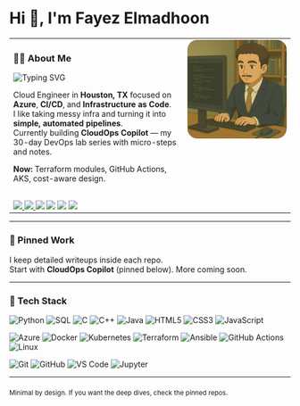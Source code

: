 <h1 align="left">Hi 👋, I'm Fayez Elmadhoon</h1>

<!-- HERO: two columns -->
<table>
<tr>
<td width="62%" valign="top">

### 🧑‍💻 About Me
![Typing SVG](https://readme-typing-svg.herokuapp.com?font=Fira+Code&size=22&pause=1000&color=0078D4&width=435&lines=Cloud+Engineer;Azure+%7C+Terraform+%7C+Kubernetes;CI%2FCD+with+GitHub+Actions)

Cloud Engineer in **Houston, TX** focused on **Azure**, **CI/CD**, and **Infrastructure as Code**.  
I like taking messy infra and turning it into **simple, automated pipelines**.  
Currently building **CloudOps Copilot** — my 30-day DevOps lab series with micro-steps and notes.


**Now:** Terraform modules, GitHub Actions, AKS, cost-aware design.

<br/>

<!-- Links row -->
<a href="https://www.linkedin.com/in/fayez-elmadhoon">
  <img src="https://img.shields.io/badge/LinkedIn-Connect-blue?logo=linkedin" />
</a>
<a href="mailto:Elmadhoon.Fayez@gmail.com">
  <img src="https://img.shields.io/badge/Email-Say%20hello!-green" />
</a>
<img src="https://img.shields.io/badge/Houston-TX-000" />
<img src="https://img.shields.io/badge/Microsoft-AZ--900-0078D4?logo=microsoft-azure&logoColor=white" />
<img src="https://img.shields.io/badge/Microsoft-AI--900-0078D4?logo=microsoft-azure&logoColor=white" />
<img src="https://komarev.com/ghpvc/?username=fayezem&label=views&color=0e75b6&style=flat" />

</td>
<td width="38%" align="center" valign="top">
  <img src="me_git.PNG" width="100%" style="border-radius:18px;" alt="Profile photo"/>
</td>



</td>
</tr>
</table>

---

### 📌 Pinned Work
I keep detailed writeups inside each repo.  
Start with **CloudOps Copilot** (pinned below). More coming soon.

---

### 🧰 Tech Stack
<p align="center">
  
![Python](https://img.shields.io/badge/Python-3776AB?logo=python&logoColor=white)
![SQL](https://img.shields.io/badge/SQL-4479A1?logo=postgresql&logoColor=white)
![C](https://img.shields.io/badge/C-A8B9CC?logo=c&logoColor=white)
![C++](https://img.shields.io/badge/C++-00599C?logo=cplusplus&logoColor=white)
![Java](https://img.shields.io/badge/Java-007396?logo=java&logoColor=white)
![HTML5](https://img.shields.io/badge/HTML5-E34F26?logo=html5&logoColor=white)
![CSS3](https://img.shields.io/badge/CSS3-1572B6?logo=css3&logoColor=white)
![JavaScript](https://img.shields.io/badge/JavaScript-F7DF1E?logo=javascript&logoColor=black)

![Azure](https://img.shields.io/badge/Azure-0089D6?logo=microsoft-azure&logoColor=white)
![Docker](https://img.shields.io/badge/Docker-2496ED?logo=docker&logoColor=white)
![Kubernetes](https://img.shields.io/badge/Kubernetes-326CE5?logo=kubernetes&logoColor=white)
![Terraform](https://img.shields.io/badge/Terraform-844FBA?logo=terraform&logoColor=white)
![Ansible](https://img.shields.io/badge/Ansible-EE0000?logo=ansible&logoColor=white)
![GitHub Actions](https://img.shields.io/badge/GitHub%20Actions-2088FF?logo=github-actions&logoColor=white)
![Linux](https://img.shields.io/badge/Linux-FCC624?logo=linux&logoColor=black)

![Git](https://img.shields.io/badge/Git-F05032?logo=git&logoColor=white)
![GitHub](https://img.shields.io/badge/GitHub-181717?logo=github&logoColor=white)
![VS Code](https://img.shields.io/badge/VS%20Code-007ACC?logo=visualstudiocode&logoColor=white)
![Jupyter](https://img.shields.io/badge/Jupyter-F37626?logo=jupyter&logoColor=white)

</p>

---

<sub>Minimal by design. If you want the deep dives, check the pinned repos.</sub>

